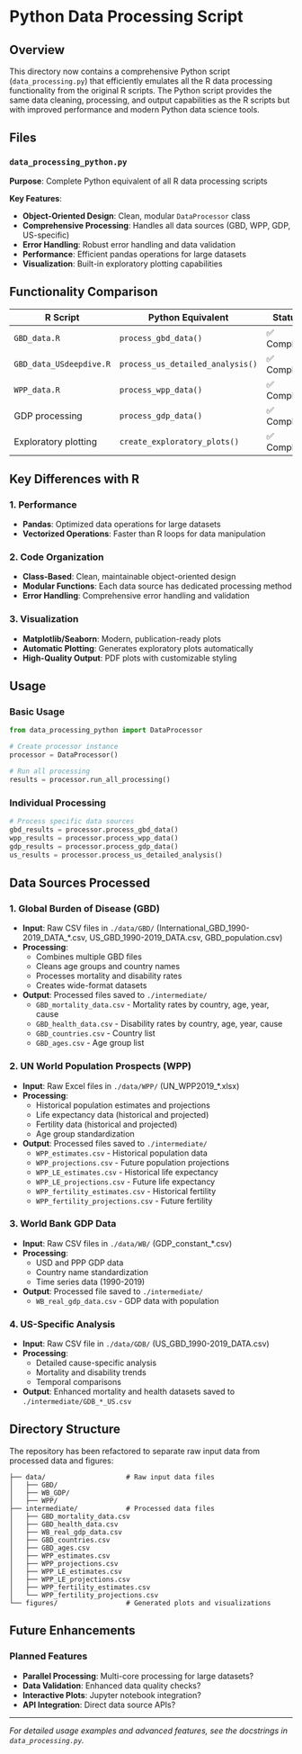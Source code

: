 # Python Data Processing Script

## Overview

This directory now contains a comprehensive Python script (`data_processing.py`) that efficiently emulates all the R data processing functionality from the original R scripts. The Python script provides the same data cleaning, processing, and output capabilities as the R scripts but with improved performance and modern Python data science tools.

## Files

### `data_processing_python.py`

**Purpose**: Complete Python equivalent of all R data processing scripts

**Key Features**:

- **Object-Oriented Design**: Clean, modular `DataProcessor` class
- **Comprehensive Processing**: Handles all data sources (GBD, WPP, GDP, US-specific)
- **Error Handling**: Robust error handling and data validation
- **Performance**: Efficient pandas operations for large datasets
- **Visualization**: Built-in exploratory plotting capabilities

## Functionality Comparison

| R Script                  | Python Equivalent                  | Status      |
| ------------------------- | ---------------------------------- | ----------- |
| `GBD_data.R`            | `process_gbd_data()`             | ✅ Complete |
| `GBD_data_USdeepdive.R` | `process_us_detailed_analysis()` | ✅ Complete |
| `WPP_data.R`            | `process_wpp_data()`             | ✅ Complete |
| GDP processing            | `process_gdp_data()`             | ✅ Complete |
| Exploratory plotting      | `create_exploratory_plots()`     | ✅ Complete |

## Key Differences with R

### 1. **Performance**

- **Pandas**: Optimized data operations for large datasets
- **Vectorized Operations**: Faster than R loops for data manipulation

### 2. **Code Organization**

- **Class-Based**: Clean, maintainable object-oriented design
- **Modular Functions**: Each data source has dedicated processing method
- **Error Handling**: Comprehensive error handling and validation

### 3. **Visualization**

- **Matplotlib/Seaborn**: Modern, publication-ready plots
- **Automatic Plotting**: Generates exploratory plots automatically
- **High-Quality Output**: PDF plots with customizable styling

## Usage

### Basic Usage

```python
from data_processing_python import DataProcessor

# Create processor instance
processor = DataProcessor()

# Run all processing
results = processor.run_all_processing()
```

### Individual Processing

```python
# Process specific data sources
gbd_results = processor.process_gbd_data()
wpp_results = processor.process_wpp_data()
gdp_results = processor.process_gdp_data()
us_results = processor.process_us_detailed_analysis()
```

## Data Sources Processed

### 1. **Global Burden of Disease (GBD)**

- **Input**: Raw CSV files in `./data/GBD/` (International_GBD_1990-2019_DATA_*.csv, US_GBD_1990-2019_DATA.csv, GBD_population.csv)
- **Processing**:
  - Combines multiple GBD files
  - Cleans age groups and country names
  - Processes mortality and disability rates
  - Creates wide-format datasets
- **Output**: Processed files saved to `./intermediate/`
  - `GBD_mortality_data.csv` - Mortality rates by country, age, year, cause
  - `GBD_health_data.csv` - Disability rates by country, age, year, cause
  - `GBD_countries.csv` - Country list
  - `GBD_ages.csv` - Age group list

### 2. **UN World Population Prospects (WPP)**

- **Input**: Raw Excel files in `./data/WPP/` (UN_WPP2019_*.xlsx)
- **Processing**:
  - Historical population estimates and projections
  - Life expectancy data (historical and projected)
  - Fertility data (historical and projected)
  - Age group standardization
- **Output**: Processed files saved to `./intermediate/`
  - `WPP_estimates.csv` - Historical population data
  - `WPP_projections.csv` - Future population projections
  - `WPP_LE_estimates.csv` - Historical life expectancy
  - `WPP_LE_projections.csv` - Future life expectancy
  - `WPP_fertility_estimates.csv` - Historical fertility
  - `WPP_fertility_projections.csv` - Future fertility

### 3. **World Bank GDP Data**

- **Input**: Raw CSV files in `./data/WB/` (GDP_constant_*.csv)
- **Processing**:
  - USD and PPP GDP data
  - Country name standardization
  - Time series data (1990-2019)
- **Output**: Processed file saved to `./intermediate/`
  - `WB_real_gdp_data.csv` - GDP data with population

### 4. **US-Specific Analysis**

- **Input**: Raw CSV file in `./data/GDB/` (US_GBD_1990-2019_DATA.csv)
- **Processing**:
  - Detailed cause-specific analysis
  - Mortality and disability trends
  - Temporal comparisons
- **Output**: Enhanced mortality and health datasets saved to `./intermediate/GDB_*_US.csv`

## Directory Structure

The repository has been refactored to separate raw input data from processed data and figures:

```
├── data/                    # Raw input data files
│   ├── GBD/
│   ├── WB_GDP/
│   ├── WPP/
├── intermediate/            # Processed data files
│   ├── GBD_mortality_data.csv
│   ├── GBD_health_data.csv
│   ├── WB_real_gdp_data.csv
│   ├── GBD_countries.csv
│   ├── GBD_ages.csv
│   ├── WPP_estimates.csv
│   ├── WPP_projections.csv
│   ├── WPP_LE_estimates.csv
│   ├── WPP_LE_projections.csv
│   ├── WPP_fertility_estimates.csv
│   └── WPP_fertility_projections.csv
└── figures/                 # Generated plots and visualizations
```

## Future Enhancements

### Planned Features

- **Parallel Processing**: Multi-core processing for large datasets?
- **Data Validation**: Enhanced data quality checks?
- **Interactive Plots**: Jupyter notebook integration?
- **API Integration**: Direct data source APIs?

---

*For detailed usage examples and advanced features, see the docstrings in `data_processing.py`.*
